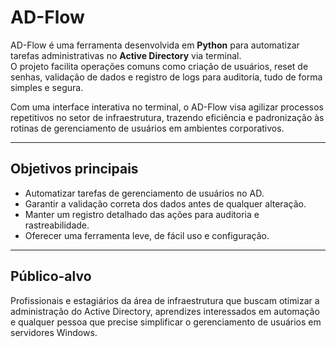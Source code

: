 # AD-Flow

AD-Flow é uma ferramenta desenvolvida em **Python** para automatizar tarefas administrativas no **Active Directory** via terminal.  
O projeto facilita operações comuns como criação de usuários, reset de senhas, validação de dados e registro de logs para auditoria, tudo de forma simples e segura.  

Com uma interface interativa no terminal, o AD-Flow visa agilizar processos repetitivos no setor de infraestrutura, trazendo eficiência e padronização às rotinas de gerenciamento de usuários em ambientes corporativos.

---

## Objetivos principais
- Automatizar tarefas de gerenciamento de usuários no AD.  
- Garantir a validação correta dos dados antes de qualquer alteração.  
- Manter um registro detalhado das ações para auditoria e rastreabilidade.  
- Oferecer uma ferramenta leve, de fácil uso e configuração.  

---

## Público-alvo  
Profissionais e estagiários da área de infraestrutura que buscam otimizar a administração do Active Directory, aprendizes interessados em automação e qualquer pessoa que precise simplificar o gerenciamento de usuários em servidores Windows.
